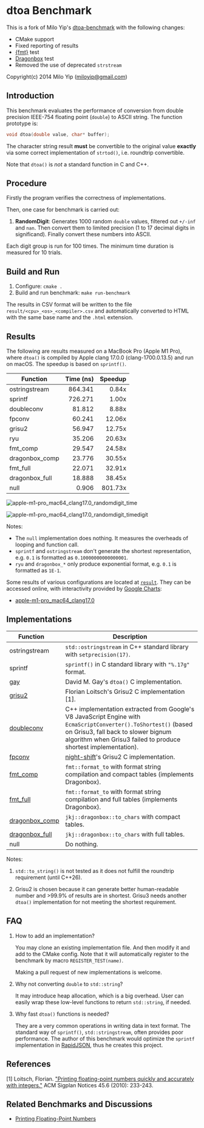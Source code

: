 # dtoa Benchmark

This is a fork of Milo Yip's [dtoa-benchmark](https://github.com/miloyip/dtoa-benchmark) with the following changes:

* CMake support
* Fixed reporting of results
* [{fmt}](https://github.com/fmtlib/fmt) test
* [Dragonbox](https://github.com/jk-jeon/dragonbox) test
* Removed the use of deprecated `strstream`

Copyright(c) 2014 Milo Yip (miloyip@gmail.com)

## Introduction

This benchmark evaluates the performance of conversion from double precision IEEE-754 floating point (`double`) to ASCII string. The function prototype is:

~~~~~~~~cpp
void dtoa(double value, char* buffer);
~~~~~~~~

The character string result **must** be convertible to the original value **exactly** via some correct implementation of `strtod()`, i.e. roundtrip convertible.

Note that `dtoa()` is *not* a standard function in C and C++.

## Procedure

Firstly the program verifies the correctness of implementations.

Then, one case for benchmark is carried out:

1. **RandomDigit**: Generates 1000 random `double` values, filtered out `+/-inf` and `nan`. Then convert them to limited precision (1 to 17 decimal digits in significand). Finally convert these numbers into ASCII.

Each digit group is run for 100 times. The minimum time duration is measured for 10 trials.

## Build and Run

1. Configure: `cmake .`
2. Build and run benchmark: `make run-benchmark`

The results in CSV format will be written to the file `result/<cpu>_<os>_<compiler>.csv` and automatically converted to HTML with the same base name and the `.html` extension.

## Results

The following are results measured on a MacBook Pro (Apple M1 Pro), where `dtoa()` is compiled by Apple clang 17.0.0 (clang-1700.0.13.5) and run on macOS. The speedup is based on `sprintf()`.

| Function          | Time (ns) | Speedup   |
|-------------------|----------:|----------:|
| ostringstream     | 864.341   | 0.84x     |
| sprintf           | 726.271   | 1.00x     |
| doubleconv        | 81.812    | 8.88x     |
| fpconv            | 60.241    | 12.06x    |
| grisu2            | 56.947    | 12.75x    |
| ryu               | 35.206    | 20.63x    |
| fmt_comp          | 29.547    | 24.58x    |
| dragonbox_comp    | 23.776    | 30.55x    |
| fmt_full          | 22.071    | 32.91x    |
| dragonbox_full    | 18.888    | 38.45x    |
| null              | 0.906     | 801.73x   |

![apple-m1-pro_mac64_clang17.0_randomdigit_time](https://github.com/user-attachments/assets/032ce868-b89f-4984-b7fd-1e8d12a0c0c7)

![apple-m1-pro_mac64_clang17.0_randomdigit_timedigit](https://github.com/user-attachments/assets/05a735c1-d189-4ddd-b3c3-3a20d7396e82)

Notes:
* The `null` implementation does nothing. It measures the overheads of looping and function call.
* `sprintf` and `ostringstream` don't generate the shortest representation, e.g. `0.1` is formatted as `0.10000000000000001`.
* `ryu` and `dragonbox_*` only produce exponential format, e.g. `0.1` is formatted as `1E-1`.

Some results of various configurations are located at [`result`](https://github.com/fmtlib/dtoa-benchmark/tree/master/result). They can be accessed online, with interactivity provided by [Google Charts](https://developers.google.com/chart/):

* [apple-m1-pro_mac64_clang17.0](https://fmtlib.github.io/dtoa-benchmark/result/apple-m1-pro_mac64_clang17.0.html)

## Implementations

Function      | Description
--------------|-----------
ostringstream | `std::ostringstream` in C++ standard library with `setprecision(17)`.
sprintf       | `sprintf()` in C standard library with `"%.17g"` format.
[gay](http://www.netlib.org/fp/) | David M. Gay's `dtoa()` C implementation.
[grisu2](http://florian.loitsch.com/publications/bench.tar.gz?attredirects=0)        | Florian Loitsch's Grisu2 C implementation [1].
[doubleconv](https://code.google.com/p/double-conversion/)    |  C++ implementation extracted from Google's V8 JavaScript Engine with `EcmaScriptConverter().ToShortest()` (based on Grisu3, fall back to slower bignum algorithm when Grisu3 failed to produce shortest implementation).
[fpconv](https://github.com/night-shift/fpconv)        | [night-shift](https://github.com/night-shift)'s  Grisu2 C implementation.
[fmt_comp](https://github.com/fmtlib/fmt) | `fmt::format_to` with format string compilation and compact tables (implements Dragonbox).
[fmt_full](https://github.com/fmtlib/fmt) | `fmt::format_to` with format string compilation and full tables (implements Dragonbox).
[dragonbox_comp](https://github.com/jk-jeon/dragonbox) | `jkj::dragonbox::to_chars` with compact tables.
[dragonbox_full](https://github.com/jk-jeon/dragonbox) | `jkj::dragonbox::to_chars` with full tables.
null          | Do nothing.

Notes:

1. `std::to_string()` is not tested as it does not fulfill the roundtrip requirement (until C++26).

2. Grisu2 is chosen because it can generate better human-readable number and >99.9% of results are in shortest. Grisu3 needs another `dtoa()` implementation for not meeting the shortest requirement.

## FAQ

1. How to add an implementation?
   
   You may clone an existing implementation file. And then modify it and add to the CMake config. Note that it will automatically register to the benchmark by macro `REGISTER_TEST(name)`.

   Making a pull request of new implementations is welcome.

2. Why not converting `double` to `std::string`?

   It may introduce heap allocation, which is a big overhead. User can easily wrap these low-level functions to return `std::string`, if needed.

3. Why fast `dtoa()` functions is needed?

   They are a very common operations in writing data in text format. The standard way of `sprintf()`, `std::stringstream`, often provides poor performance. The author of this benchmark would optimize the `sprintf` implementation in [RapidJSON](https://github.com/miloyip/rapidjson/), thus he creates this project.

## References

[1] Loitsch, Florian. ["Printing floating-point numbers quickly and accurately with integers."](http://florian.loitsch.com/publications/dtoa-pldi2010.pdf) ACM Sigplan Notices 45.6 (2010): 233-243.

## Related Benchmarks and Discussions

* [Printing Floating-Point Numbers](http://www.ryanjuckett.com/programming/printing-floating-point-numbers/)

